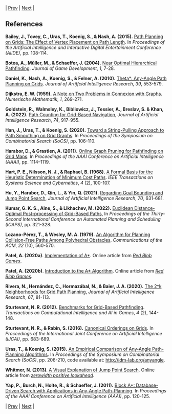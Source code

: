 | [Prev](10-findings-and-recommendations.md) | [Next](12-appendix.md) |
## References

**Bailey, J., Tovey, C., Uras, T., Koenig, S., & Nash, A. (2015).** [Path Planning on Grids: The Effect of Vertex Placement on Path Length](https://ojs.aaai.org/index.php/AIIDE/article/view/12808). In *Proceedings of the Artificial Intelligence and Interactive Digital Entertainment Conference (AIIDE)*, pp. 108-114.

**Botea, A., Mŭller, M., & Schaeffer, J. (2004).** [Near Optimal Hierarchical Pathfinding](https://citeseerx.ist.psu.edu/viewdoc/summary?doi=10.1.1.112.314). *Journal of Game Development*, *1*, 7-28.

**Daniel, K., Nash, A., Koenig, S., & Felner, A. (2010).** [Theta*: Any-Angle Path Planning on Grids](https://jair.org/index.php/jair/article/view/10676). *Journal of Artiffcial Intelligence Research*, *39*, 553-579.

**Dijkstra, E. W. (1959).** [A Note on Two Problems in Connexion with Graphs](https://link.springer.com/article/10.1007/BF01386390). *Numerische Mathematik*, *1*, 269-271.

**Goldstein, R., Walmsley, K., Bibliowicz, J., Tessier, A., Breslav, S. & Khan, A. (2022).** [Path Counting for Grid-Based Navigation](https://jair.org/index.php/jair/article/view/13544), *Journal of Artificial Intelligence Research*, *74*, 917-955.

**Han, J., Uras, T., & Koenig, S. (2020).** [Toward a String-Pulling Approach to Path Smoothing on Grid Graphs](https://ojs.aaai.org/index.php/SOCS/article/view/18541). In *Proceedings of the Symposium on Combinatorial Search (SoCS)*, pp. 106-110.

**Harabor, D., & Grastien, A. (2011).** [Online Graph Pruning for Pathfinding on Grid Maps](https://ojs.aaai.org/index.php/AAAI/article/view/7994). In *Proceedings of the AAAI Conference on Artificial Intelligence (AAAI)*, pp. 1114–1119.

**Hart, P. E., Nilsson, N. J., & Raphael, B. (1968).** [A Formal Basis for the Heuristic Determination of Minimum Cost Paths](https://ieeexplore.ieee.org/document/4082128). *IEEE Transactions on Systems Science and Cybernetics*, *4* (2), 100-107.

**Hu, Y., Harabor, D., Qin, L., & Yin, Q. (2021).** [Regarding Goal Bounding and Jump Point Search](https://jair.org/index.php/jair/article/view/12255), *Journal of Artificial Intelligence Research*, *70*, 631-681.

**Kumar, G. K. S., Aine, S., & Likhachev, M. (2022).** [Euclidean Distance-Optimal Post-processing of Grid-Based Paths](https://ojs.aaai.org/index.php/ICAPS/article/view/19816), In *Proceedings of the Thirty-Second International Conference on Automated Planning and Scheduling (ICAPS)*, pp. 321-328.

**Lozano-Pérez, T., & Wesley, M. A. (1979).** [An Algorithm for Planning Collision-Free Paths Among Polyhedral Obstacles](https://dl.acm.org/doi/10.1145/359156.359164). *Communications of the ACM*, *22* (10), 560-570.

**Patel, A. (2020a)**. [Implementation of A*](https://www.redblobgames.com/pathfinding/a-star/implementation.html). Online article from [*Red Blob Games*](https://www.redblobgames.com/).

**Patel, A. (2020b)**. [Introduction to the A* Algorithm](https://www.redblobgames.com/pathfinding/a-star/introduction.html). Online article from [*Red Blob Games*](https://www.redblobgames.com/).

**Rivera, N., Hernández, C., Hormazábal, N., & Baier, J. A. (2020).** [The 2^k Neighborhoods for Grid Path Planning](https://jair.org/index.php/jair/article/view/11383), *Journal of Artificial Intelligence Research*, *67*, 81-113.

**Sturtevant, N. R. (2012).** [Benchmarks for Grid-Based Pathfinding](https://ieeexplore.ieee.org/document/6194296). *Transactions on Computational Intelligence and AI in Games*, *4* (2), 144-148.

**Sturtevant, N. R., & Rabin, S. (2016).** [Canonical Orderings on Grids](https://www.ijcai.org/Abstract/16/103). In *Proceedings of the International Joint Conference on Artificial Intelligence (IJCAI)*, pp. 683-689.

**Uras, T., & Koenig, S. (2015).** [An Empirical Comparison of Any-Angle Path-Planning Algorithms](https://ojs.aaai.org/index.php/SOCS/article/view/18382). In *Proceedings of the Symposium on Combinatorial Search (SoCS)*, pp.
206-210, code available at: http://idm-lab.org/anyangle.

**Whitmer, N. (2013)**. [A Visual Explanation of Jump Point Search](https://zerowidth.com/2013/a-visual-explanation-of-jump-point-search.html). Online article from [*zerowidth positive lookahead*](https://zerowidth.com/).

**Yap, P., Burch, N., Holte, R., & Schaeffer, J. (2011).** [Block A*: Database-Driven Search with Applications in Any-Angle Path-Planning](https://www.aaai.org/ocs/index.php/AAAI/AAAI11/paper/view/3449). In *Proceedings of the AAAI Conference on Artificial Intelligence (AAAI)*, pp. 120-125.

| [Prev](10-findings-and-recommendations.md) | [Next](12-appendix.md) |
